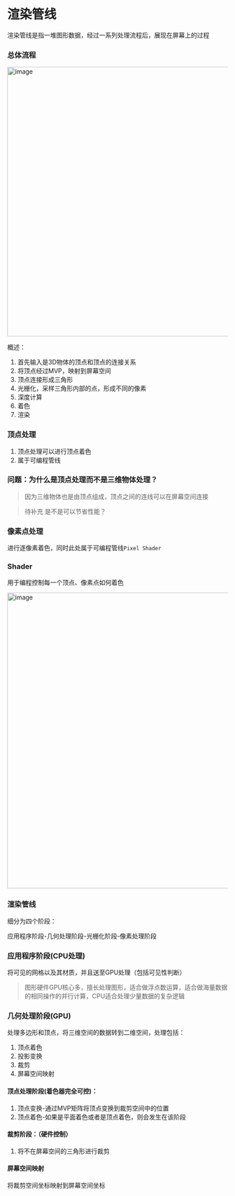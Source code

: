 # 渲染管线

渲染管线是指一堆图形数据，经过一系列处理流程后，展现在屏幕上的过程

### 总体流程

<img width="951" height="615" alt="image" src="https://github.com/user-attachments/assets/4d397ad0-ab98-4d54-983c-3a4b0c658de9" />

概述：
1. 首先输入是3D物体的顶点和顶点的连接关系
2. 将顶点经过MVP，映射到屏幕空间
3. 顶点连接形成三角形
4. 光栅化，采样三角形内部的点，形成不同的像素
5. 深度计算
6. 着色
7. 渲染


### 顶点处理

1. 顶点处理可以进行顶点着色
2. 属于可编程管线

### 问题：为什么是顶点处理而不是三维物体处理？

> 因为三维物体也是由顶点组成，顶点之间的连线可以在屏幕空间连接

> 待补充 是不是可以节省性能？

### 像素点处理

进行逐像素着色，同时此处属于可编程管线``Pixel Shader``

### Shader

用于编程控制每一个顶点、像素点如何着色

<img width="925" height="675" alt="image" src="https://github.com/user-attachments/assets/838aa652-5519-4294-85b4-8923d1801c40" />

### 渲染管线

细分为四个阶段：

应用程序阶段-几何处理阶段-光栅化阶段-像素处理阶段

### 应用程序阶段(CPU处理)

将可见的网格以及其材质，并且送至GPU处理（包括可见性判断）

> 图形硬件GPU核心多，擅长处理图形，适合做浮点数运算，适合做海量数据的相同操作的并行计算，CPU适合处理少量数据的复杂逻辑

### 几何处理阶段(GPU)

处理多边形和顶点，将三维空间的数据转到二维空间，处理包括：
1. 顶点着色
2. 投影变换
3. 裁剪
4. 屏幕空间映射

#### 顶点处理阶段(着色器完全可控)：

1. 顶点变换-通过MVP矩阵将顶点变换到裁剪空间中的位置
2. 顶点着色-如果是平面着色或者是顶点着色，则会发生在该阶段

#### 裁剪阶段：（硬件控制）

1. 将不在屏幕空间的三角形进行裁剪

#### 屏幕空间映射

将裁剪空间坐标映射到屏幕空间坐标







